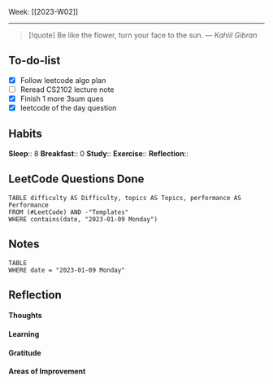 Week: [[2023-W02]]
- - -
>[!quote]
> Be like the flower, turn your face to the sun.
> — <cite>Kahlil Gibran</cite>

## To-do-list
- [x] Follow leetcode algo plan
- [ ] Reread CS2102 lecture note
- [x] Finish 1 more 3sum ques
- [x] leetcode of the day question

## Habits
**Sleep**:: 8 
**Breakfast**:: 0
**Study**:: 
**Exercise**:: 
**Reflection**:: 

## LeetCode Questions Done
```dataview
TABLE difficulty AS Difficulty, topics AS Topics, performance AS Performance
FROM (#LeetCode) AND -"Templates"
WHERE contains(date, "2023-01-09 Monday") 
```

## Notes
```dataview
TABLE
WHERE date = "2023-01-09 Monday"
```

## Reflection
#### Thoughts 
#### Learning 
#### Gratitude
#### Areas of Improvement
